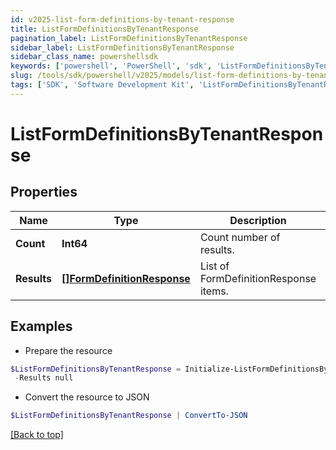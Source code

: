 ```yaml
---
id: v2025-list-form-definitions-by-tenant-response
title: ListFormDefinitionsByTenantResponse
pagination_label: ListFormDefinitionsByTenantResponse
sidebar_label: ListFormDefinitionsByTenantResponse
sidebar_class_name: powershellsdk
keywords: ['powershell', 'PowerShell', 'sdk', 'ListFormDefinitionsByTenantResponse', 'V2025ListFormDefinitionsByTenantResponse'] 
slug: /tools/sdk/powershell/v2025/models/list-form-definitions-by-tenant-response
tags: ['SDK', 'Software Development Kit', 'ListFormDefinitionsByTenantResponse', 'V2025ListFormDefinitionsByTenantResponse']
---
```



# ListFormDefinitionsByTenantResponse

## Properties

Name | Type | Description | Notes
------------ | ------------- | ------------- | -------------
**Count** | **Int64** | Count number of results. | [optional] 
**Results** | [**[]FormDefinitionResponse**](form-definition-response) | List of FormDefinitionResponse items. | [optional] 

## Examples

- Prepare the resource
```powershell
$ListFormDefinitionsByTenantResponse = Initialize-ListFormDefinitionsByTenantResponse  -Count 1 `
 -Results null
```

- Convert the resource to JSON
```powershell
$ListFormDefinitionsByTenantResponse | ConvertTo-JSON
```


[[Back to top]](#) 

